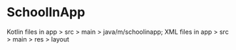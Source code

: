 # SchoolInApp
Kotlin files in app > src > main > java/m/schoolinapp;
XML files in app > src > main > res > layout 
